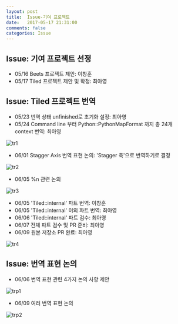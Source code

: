 ```yaml
---
layout: post
title:  Issue-기여 프로젝트
date:   2017-05-17 21:31:00
comments: false
categories: Issue
---
```


## Issue: 기여 프로젝트 선정
* 05/16 Beets 프로젝트 제안: 이창훈
* 05/17 Tiled 프로젝트 제안 및 확정: 최아영

## Issue: Tiled 프로젝트 번역
* 05/23 번역 상태 unfinished로 초기화 설정: 최아영
* 05/24 Command line 부터 Python::PythonMapFormat 까지 총 24개 context 번역: 최아영

![tr1](https://17-1-skku-oss.github.io/126B/images/issue/tr1.png)



* 06/01 Stagger Axis 번역 표현 논의: 'Stagger 축'으로 번역하기로 결정

![tr2](https://17-1-skku-oss.github.io/126B/images/issue/tr2.png)



* 06/05 %n 관련 논의

![tr3](https://17-1-skku-oss.github.io/126B/images/issue/tr3.png)



* 06/05 'Tiled::internal' 파트 번역: 이창훈
* 06/05 'Tiled::internal' 이외 파트 번역: 최아영
* 06/06 'Tiled::internal' 파트 검수: 최아영
* 06/07 전체 파트 검수 및 PR 준비: 최아영
* 06/09 원본 저장소 PR 완료: 최아영

![tr4](https://17-1-skku-oss.github.io/126B/images/issue/tr4.png)





## Issue: 번역 표현 논의
* 06/06 번역 표현 관련 4가지 논의 사항 제안

![trp1](https://17-1-skku-oss.github.io/126B/images/issue/trp1.png)



* 06/09 여러 번역 표현 논의



![trp2](https://17-1-skku-oss.github.io/126B/images/issue/trp2.png)
